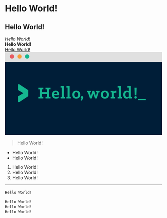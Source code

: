 # Hello World!  
## Hello World!  
_Hello World!_  
**Hello World!**  
[Hello World!](https://www.helloworld.org/)  
![Image](/images/helloworld.png)  
>Hello World!  
* Hello World!  
* Hello World!  
1. Hello World!  
2. Hello World!  
3. Hello World!  
***  

`Hello World!`  

```
Hello World!  
Hello World!  
Hello World!  
```
